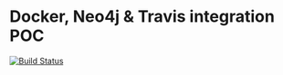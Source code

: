 # Docker, Neo4j & Travis integration POC

[![Build Status](https://travis-ci.org/fbiville/neo4j-jdbc-travisci-docker-test.svg?branch=master)](https://travis-ci.org/fbiville/neo4j-jdbc-travisci-docker-test)
